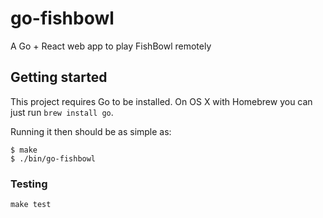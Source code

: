 # go-fishbowl

A Go + React web app to play FishBowl remotely

## Getting started

This project requires Go to be installed. On OS X with Homebrew you can just run `brew install go`.

Running it then should be as simple as:

```console
$ make
$ ./bin/go-fishbowl
```

### Testing

``make test``